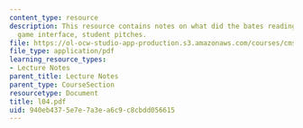 ```yaml
---
content_type: resource
description: This resource contains notes on what did the bates reading elucidate?,
  game interface, student pitches.
file: https://ol-ocw-studio-app-production.s3.amazonaws.com/courses/cms-610-media-industries-and-systems-spring-2006/940eb4375e7e7a3ea6c9c8cbdd056615_l04.pdf
file_type: application/pdf
learning_resource_types:
- Lecture Notes
parent_title: Lecture Notes
parent_type: CourseSection
resourcetype: Document
title: l04.pdf
uid: 940eb437-5e7e-7a3e-a6c9-c8cbdd056615
---
```

